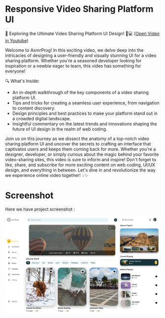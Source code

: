 # Responsive Video Sharing Platform UI

🌟 Exploring the Ultimate Video Sharing Platform UI Design! 🎥💻
([Open Video in Youtube](https://youtu.be/dmksnIhTokg))

Welcome to AsmrProg! In this exciting video, we delve deep into the intricacies of designing a user-friendly and visually stunning UI for a video sharing platform. Whether you're a seasoned developer looking for inspiration or a newbie eager to learn, this video has something for everyone!

🔍 What's Inside:

- An in-depth walkthrough of the key components of a video sharing platform UI.
- Tips and tricks for creating a seamless user experience, from navigation to content discovery.
- Design principles and best practices to make your platform stand out in a crowded digital landscape.
- Insightful commentary on the latest trends and innovations shaping the future of UI design in the realm of web coding.

Join us on this journey as we dissect the anatomy of a top-notch video sharing platform UI and uncover the secrets to crafting an interface that captivates users and keeps them coming back for more. Whether you're a designer, developer, or simply curious about the magic behind your favorite video-sharing sites, this video is sure to inform and inspire!
Don't forget to like, share, and subscribe for more exciting content on web coding, UI/UX design, and everything in between. Let's dive in and revolutionize the way we experience online video together! 💡✨

# Screenshot
Here we have project screenshot :

![screenshot](screenshot.png)